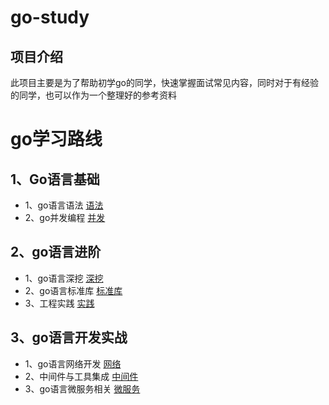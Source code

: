 # go-study
## 项目介绍
此项目主要是为了帮助初学go的同学，快速掌握面试常见内容，同时对于有经验的同学，也可以作为一个整理好的参考资料

# go学习路线
## 1、Go语言基础
- 1、go语言语法 [语法](go-basic/go-grammar.md)
- 2、go并发编程 [并发](go-basic/go-concurrency.md)

## 2、go语言进阶
- 1、go语言深挖 [深挖](go-advance/go-deepdive.md)
- 2、go语言标准库 [标准库](go-advance/go-standardlib.md)
- 3、工程实践 [实践](go-advance/go-engineering.md)

## 3、go语言开发实战
- 1、go语言网络开发 [网络](go-practice/go-webdev.md)
- 2、中间件与工具集成 [中间件](go-pratical-dev/go-middleware.md)
- 3、go语言微服务相关 [微服务](go-pratical-dev/go-microservice.md)
